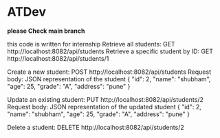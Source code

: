 # ATDev

**please Check main branch**

this code is written for internship
Retrieve all students:
GET http://localhost:8082/api/students
Retrieve a specific student by ID:
GET http://localhost:8082/api/students/1

Create a new student:
POST http://localhost:8082/api/students
Request body: JSON representation of the student
{
    "id": 2,
        "name": "shubham",
        "age": 25,
        "grade": "A",
        "address": "pune"
}

Update an existing student:
PUT http://localhost:8082/api/students/2
Request body: JSON representation of the updated student
{
    "id": 2,
        "name": "shubham",
        "age": 25,
        "grade": "A",
        "address": "pune"
}

Delete a student:
DELETE http://localhost:8082/api/students/2
